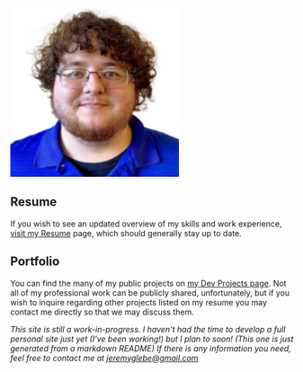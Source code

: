 <img src="./me.png" alt="Oh wow, it's me!" width="300px"/>

## Resume
If you wish to see an updated overview of my skills and work experience, [visit my Resume](/Resume/) page, which should generally stay up to date.

## Portfolio
You can find the many of my public projects on [my Dev Projects page](/DevProjects/). Not all of my professional work can be publicly shared,
unfortunately, but if you wish to inquire regarding other projects listed on my resume you may contact me directly so that we may discuss them.

_This site is still a work-in-progress. I haven't had the time to develop a full personal site just yet (I've been working!) but I plan to soon! (This one is just generated from a markdown README) If there is any information you need, feel free to contact me at [jeremyglebe@gmail.com](mailto:jeremyglebe@gmail.com)_
